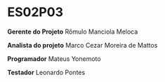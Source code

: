 # ES02P03

**Gerente do Projeto**
Rômulo Manciola Meloca

**Analista do projeto**
Marco Cezar Moreira de Mattos

**Programador**
Mateus Yonemoto

**Testador**
Leonardo Pontes

